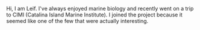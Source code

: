 Hi, I am Leif. I've always enjoyed marine biology and recently went on a trip to CIMI (Catalina Island Marine Institute). I joined the project because it seemed like one of the few that were actually interesting.
